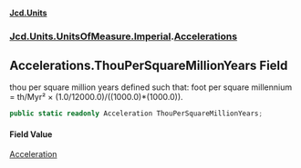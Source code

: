 #### [Jcd.Units](index 'index')
### [Jcd.Units.UnitsOfMeasure.Imperial](Jcd.Units.UnitsOfMeasure.Imperial 'Jcd.Units.UnitsOfMeasure.Imperial').[Accelerations](Accelerations 'Jcd.Units.UnitsOfMeasure.Imperial.Accelerations')

## Accelerations.ThouPerSquareMillionYears Field

thou per square million years defined such that: foot per square millennium = th/Myr² ×
(1.0/12000.0)/((1000.0)*(1000.0)).

```csharp
public static readonly Acceleration ThouPerSquareMillionYears;
```

#### Field Value
[Acceleration](Acceleration 'Jcd.Units.UnitTypes.Acceleration')